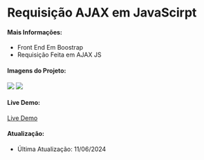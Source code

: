 <h1>Requisição AJAX em JavaScirpt</h1>


<h4>Mais Informações:</h4>
<ul>
  <li>Front End Em Boostrap</li>
  <li>Requisição Feita em AJAX JS</li>
</ul>

<h4>Imagens do Projeto:</h4>
<img src="https://uploaddeimagens.com.br/images/004/797/055/original/aaaa.png?1718148543"/>
<img src="https://uploaddeimagens.com.br/images/004/797/056/full/aaaa.png?1718148648"/>

<h4>Live Demo:</h4>
<a href="https://web-filmes.vercel.app/">Live Demo</a>



<h4>Atualização:</h4>
<ul>
  <li>Última Atualização: 11/06/2024</li>
</ul>
